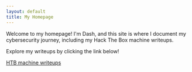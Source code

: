 ```yaml
---
layout: default
title: My Homepage
---
```


Welcome to my homepage! I'm Dash, and this site is where I document my cybersecurity journey, including my Hack The Box machine writeups.

Explore my writeups by clicking the link below!

[HTB machine writeups](./_writeups)
